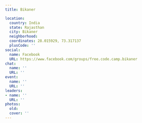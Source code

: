 ```yaml
---
title: Bikaner

location:
  country: India
  state: Rajasthan
  city: Bikaner
  neighborhood: 
  coordinates: 28.015929, 73.317137
  plusCode: ''
social:
  name: Facebook
  URL: https://www.facebook.com/groups/free.code.camp.bikaner
chat:
  name: ''
  URL: ''
event:
  name: ''
  URL: ''
leaders:
- name: ''
  URL: ''
photos:
  old: 
  cover: ''
---
```

